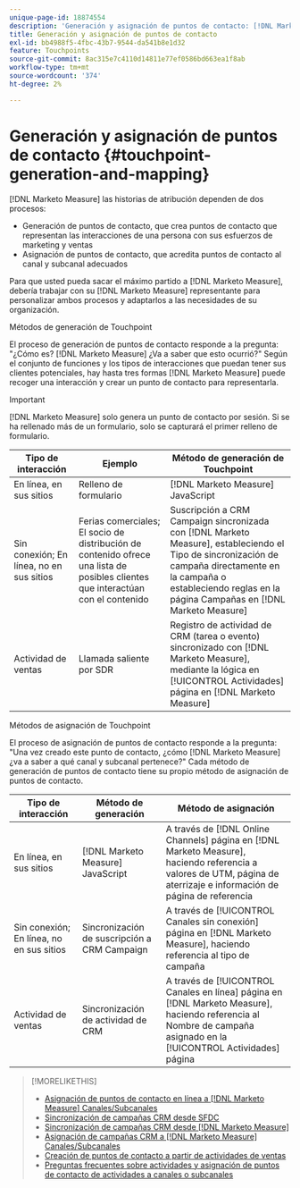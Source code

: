 ```yaml
---
unique-page-id: 18874554
description: 'Generación y asignación de puntos de contacto: [!DNL Marketo Measure] - Documentación del producto'
title: Generación y asignación de puntos de contacto
exl-id: bb4988f5-4fbc-43b7-9544-da541b8e1d32
feature: Touchpoints
source-git-commit: 8ac315e7c4110d14811e77ef0586bd663ea1f8ab
workflow-type: tm+mt
source-wordcount: '374'
ht-degree: 2%

---
```


# Generación y asignación de puntos de contacto {#touchpoint-generation-and-mapping}

[!DNL Marketo Measure] las historias de atribución dependen de dos procesos:

* Generación de puntos de contacto, que crea puntos de contacto que representan las interacciones de una persona con sus esfuerzos de marketing y ventas
* Asignación de puntos de contacto, que acredita puntos de contacto al canal y subcanal adecuados

Para que usted pueda sacar el máximo partido a [!DNL Marketo Measure], debería trabajar con su [!DNL Marketo Measure] representante para personalizar ambos procesos y adaptarlos a las necesidades de su organización.

Métodos de generación de Touchpoint

El proceso de generación de puntos de contacto responde a la pregunta: &quot;¿Cómo es? [!DNL Marketo Measure] ¿Va a saber que esto ocurrió?&quot; Según el conjunto de funciones y los tipos de interacciones que puedan tener sus clientes potenciales, hay hasta tres formas [!DNL Marketo Measure] puede recoger una interacción y crear un punto de contacto para representarla.

>[!IMPORTANT]
>
>[!DNL Marketo Measure] solo genera un punto de contacto por sesión. Si se ha rellenado más de un formulario, solo se capturará el primer relleno de formulario.

| **Tipo de interacción** | **Ejemplo** | **Método de generación de Touchpoint** |
|---|---|---|
| En línea, en sus sitios | Relleno de formulario | [!DNL Marketo Measure] JavaScript |
| Sin conexión; En línea, no en sus sitios | Ferias comerciales; El socio de distribución de contenido ofrece una lista de posibles clientes que interactúan con el contenido | Suscripción a CRM Campaign sincronizada con [!DNL Marketo Measure], estableciendo el Tipo de sincronización de campaña directamente en la campaña o estableciendo reglas en la página Campañas en [!DNL Marketo Measure] |
| Actividad de ventas | Llamada saliente por SDR | Registro de actividad de CRM (tarea o evento) sincronizado con [!DNL Marketo Measure], mediante la lógica en [!UICONTROL Actividades] página en [!DNL Marketo Measure] |

Métodos de asignación de Touchpoint

El proceso de asignación de puntos de contacto responde a la pregunta: &quot;Una vez creado este punto de contacto, ¿cómo [!DNL Marketo Measure] ¿va a saber a qué canal y subcanal pertenece?&quot; Cada método de generación de puntos de contacto tiene su propio método de asignación de puntos de contacto.

| **Tipo de interacción** | **Método de generación** | **Método de asignación** |
|---|---|---|
| En línea, en sus sitios | [!DNL Marketo Measure] JavaScript | A través de [!DNL Online Channels] página en [!DNL Marketo Measure], haciendo referencia a valores de UTM, página de aterrizaje e información de página de referencia |
| Sin conexión; En línea, no en sus sitios | Sincronización de suscripción a CRM Campaign | A través de [!UICONTROL Canales sin conexión] página en [!DNL Marketo Measure], haciendo referencia al tipo de campaña |
| Actividad de ventas | Sincronización de actividad de CRM | A través de [!UICONTROL Canales en línea] página en [!DNL Marketo Measure], haciendo referencia al Nombre de campaña asignado en la [!UICONTROL Actividades] página |

>[!MORELIKETHIS]
>
>* [Asignación de puntos de contacto en línea a [!DNL Marketo Measure] Canales/Subcanales](/help/channel-tracking-and-setup/online-channels/online-custom-channel-setup.md)
>* [Sincronización de campañas CRM desde SFDC](/help/channel-tracking-and-setup/offline-channels/syncing-offline-campaigns.md)
>* [Sincronización de campañas CRM desde [!DNL Marketo Measure]](/help/channel-tracking-and-setup/offline-channels/custom-campaign-sync.md)
>* [Asignación de campañas CRM a [!DNL Marketo Measure] Canales/Subcanales](/help/channel-tracking-and-setup/offline-channels/offline-custom-channel-setup.md)
>* [Creación de puntos de contacto a partir de actividades de ventas](/help/advanced-marketo-measure-features/activities-attribution/salesforce-activities-attribution.md)
>* [Preguntas frecuentes sobre actividades y asignación de puntos de contacto de actividades a canales o subcanales](/help/advanced-marketo-measure-features/activities-attribution/activities-attribution-faq.md)

